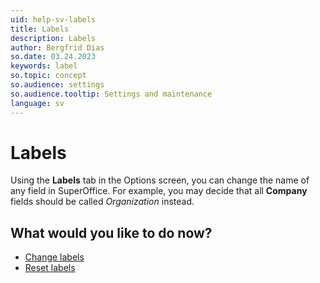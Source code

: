 ```yaml
---
uid: help-sv-labels
title: Labels
description: Labels
author: Bergfrid Dias
so.date: 03.24.2023
keywords: label
so.topic: concept
so.audience: settings
so.audience.tooltip: Settings and maintenance
language: sv
---
```


# Labels

Using the **Labels** tab in the Options screen, you can change the name of any field in SuperOffice. For example, you may decide that all **Company** fields should be called *Organization* instead.

## What would you like to do now?

* [Change labels][1]
* [Reset labels][2]

<!-- Referenced links -->
[1]: change.md
[2]: reset.md

<!-- Referenced images -->


